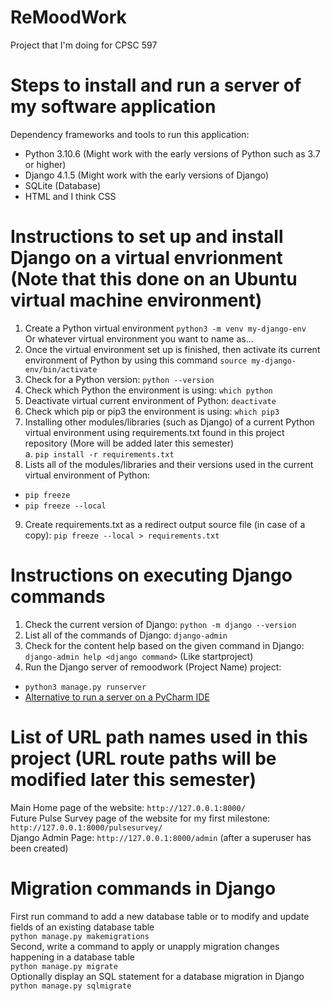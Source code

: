 # ReMoodWork
Project that I'm doing for CPSC 597

# Steps to install and run a server of my software application
Dependency frameworks and tools to run this application: 
* Python 3.10.6 (Might work with the early versions of Python such as 3.7 or higher)
* Django 4.1.5 (Might work with the early versions of Django) 
* SQLite (Database)
* HTML and I think CSS
# Instructions to set up and install Django on a virtual envrionment (Note that this done on an Ubuntu virtual machine environment)
1. Create a Python virtual environment
```python3 -m venv my-django-env```  
Or whatever virtual environment you want to name as...  
2. Once the virtual environment set up is finished, then activate its current environment of Python by using this command
```source my-django-env/bin/activate```  
3. Check for a Python version:
```python --version```
4. Check which Python the environment is using: 
```which python```
5. Deactivate virtual current environment of Python:
```deactivate```
6. Check which pip or pip3 the environment is using: 
```which pip3```
7. Installing other modules/libraries (such as Django) of a current Python virtual environment using requirements.txt found in this project repository (More will be added later this semester)  
a. ```pip install -r requirements.txt```
8. Lists all of the modules/libraries and their versions used in the current virtual environment of Python:  
* ```pip freeze```
* ```pip freeze --local```  
9. Create requirements.txt as a redirect output source file (in case of a copy):
```pip freeze --local > requirements.txt```

# Instructions on executing Django commands
1. Check the current version of Django: 
```python -m django --version```
2. List all of the commands of Django:
```django-admin```
3. Check for the content help based on the given command in Django: 
```django-admin help <django command>``` (Like startproject)
4. Run the Django server of remoodwork (Project Name) project:  
* ```python3 manage.py runserver```
* [Alternative to run a server on a PyCharm IDE](https://www.youtube.com/watch?v=WluSpfSMj2Y)

# List of URL path names used in this project (URL route paths will be modified later this semester)
Main Home page of the website: ```http://127.0.0.1:8000/```   
Future Pulse Survey page of the website for my first milestone: ```http://127.0.0.1:8000/pulsesurvey/```  
Django Admin Page: ```http://127.0.0.1:8000/admin``` (after a superuser has been created)  

# Migration commands in Django 
First run command to add a new database table or to modify and update fields of an existing database table  
```python manage.py makemigrations```  
Second, write a command to apply or unapply migration changes happening in a database table  
```python manage.py migrate```  
Optionally display an SQL statement for a database migration in Django 
```python manage.py sqlmigrate```  


